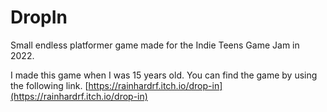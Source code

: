 # DropIn
Small endless platformer game made for the Indie Teens Game Jam in 2022.

I made this game when I was 15 years old. You can find the game by using the following link.
[https://rainhardrf.itch.io/drop-in](https://rainhardrf.itch.io/drop-in)
